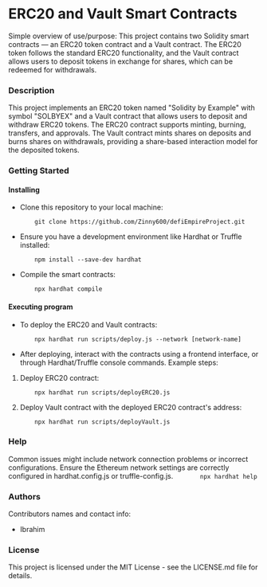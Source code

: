 # ERC20 and Vault Smart Contracts

Simple overview of use/purpose:
This project contains two Solidity smart contracts — an ERC20 token contract and a Vault contract. The ERC20 token follows the standard ERC20 functionality, and the Vault contract allows users to deposit tokens in exchange for shares, which can be redeemed for withdrawals.

### Description

This project implements an ERC20 token named "Solidity by Example" with symbol "SOLBYEX" and a Vault contract that allows users to deposit and withdraw ERC20 tokens. The ERC20 contract supports minting, burning, transfers, and approvals. The Vault contract mints shares on deposits and burns shares on withdrawals, providing a share-based interaction model for the deposited tokens.

### Getting Started

#### Installing

- Clone this repository to your local machine:
  ```
      git clone https://github.com/Zinny600/defiEmpireProject.git
  ```
- Ensure you have a development environment like Hardhat or Truffle installed:
  ```
      npm install --save-dev hardhat
  ```
- Compile the smart contracts:
  ```
      npx hardhat compile
  ```

#### Executing program

- To deploy the ERC20 and Vault contracts:
  ```
      npx hardhat run scripts/deploy.js --network [network-name]
  ```
- After deploying, interact with the contracts using a frontend interface, or through Hardhat/Truffle console commands.
  Example steps:

1. Deploy ERC20 contract:
   ```
       npx hardhat run scripts/deployERC20.js
   ```
2. Deploy Vault contract with the deployed ERC20 contract's address:
   ```
       npx hardhat run scripts/deployVault.js
   ```

### Help

Common issues might include network connection problems or incorrect configurations. Ensure the Ethereum network settings are correctly configured in hardhat.config.js or truffle-config.js.
`        npx hardhat help
   `

### Authors

Contributors names and contact info:

- Ibrahim

### License

This project is licensed under the MIT License - see the LICENSE.md file for details.
